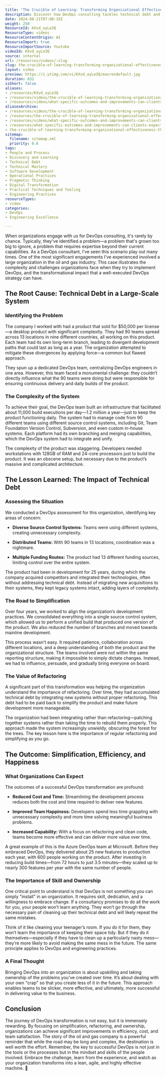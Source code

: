 ```yaml
---
title: 'The Crucible of Learning: Transforming Organizational Effectiveness Through DevOps'
description: Discover how DevOps consulting tackles technical debt and complex architectures, leading to improved efficiency and streamlined integration for clients.
date: 2024-08-21T07:00:19Z
weight: 250
ResourceId: KXvd_oyLe3Q
ResourceType: videos
ResourceContentOrigin: AI
ResourceImport: true
ResourceImportSource: Youtube
videoId: KXvd_oyLe3Q
source: internal
url: /resources/videos/:slug
slug: the-crucible-of-learning-transforming-organizational-effectiveness-through-devops
layout: video
preview: https://i.ytimg.com/vi/KXvd_oyLe3Q/maxresdefault.jpg
duration: 832
isShort: false
aliases:
- /resources/KXvd_oyLe3Q
- /resources/videos/the-crucible-of-learning-transforming-organizational-effectiveness-through-devops
- /resources/videos/what-specific-outcomes-and-improvements-can-clients-expect-when-they-engage-with-your-devops-service
aliasesArchive:
- /resources/videos/the-crucible-of-learning-transforming-organizational-effectiveness-through-devops
- /resources/the-crucible-of-learning-transforming-organizational-effectiveness-through-devops
- /resources/videos/what-specific-outcomes-and-improvements-can-clients-expect-when-they-engage-with-your-devops-service
- /resources/what-specific-outcomes-and-improvements-can-clients-expect-when-they-engage-with-your-devops-service
- the-crucible-of-learning-transforming-organizational-effectiveness-through-devops
sitemap:
  filename: sitemap.xml
  priority: 0.6
tags:
- People and Process
- Discovery and Learning
- Technical Debt
- Technical Mastery
- Software Development
- Operational Practices
- Pragmatic Thinking
- Digital Transformation
- Practical Techniques and Tooling
- Engineering Practices
resourceTypes:
- video
categories:
- DevOps
- Engineering Excellence

---
```

When organizations engage with us for DevOps consulting, it's rarely by chance. Typically, they've identified a problem—a problem that's grown too big to ignore, a problem that requires expertise beyond their current capabilities. As a DevOps consultant, I’ve seen this scenario play out many times. One of the most significant engagements I’ve experienced involved a large organization in the oil and gas industry. This case illustrates the complexity and challenges organizations face when they try to implement DevOps, and the transformational impact that a well-executed DevOps strategy can have.

## **The Root Cause: Technical Debt in a Large-Scale System**

### **Identifying the Problem**

The company I worked with had a product that sold for $50,000 per license—a desktop product with significant complexity. They had 90 teams spread across 13 locations in nine different countries, all working on this product. Each team had its own long-term branch, leading to divergent development paths that could last as long as a year. The organization attempted to mitigate these divergences by applying force—a common but flawed approach.

They spun up a dedicated DevOps team, centralizing DevOps engineers in one area. However, this team faced a monumental challenge: they couldn’t directly influence what the 90 teams were doing but were responsible for ensuring continuous delivery and daily builds of the product.

### **The Complexity of the System**

To achieve their goal, the DevOps team built an infrastructure that facilitated about 11,000 build executions per day—1.2 million a year—just to keep the product functioning daily. The system had to manage code from 90 different teams using different source control systems, including Git, Team Foundation Version Control, Subversion, and even custom in-house systems. Each platform had its own branching and merging capabilities, which the DevOps system had to integrate and unify.

The complexity of the product was staggering. Developers needed workstations with 128GB of RAM and 24-core processors just to build the product. It was an obscene setup, but necessary due to the product’s massive and complicated architecture.

## **The Lesson Learned: The Impact of Technical Debt**

### **Assessing the Situation**

We conducted a DevOps assessment for this organization, identifying key areas of concern:

- **Diverse Source Control Systems:** Teams were using different systems, creating unnecessary complexity.

- **Distributed Teams:** With 90 teams in 13 locations, coordination was a nightmare.

- **Multiple Funding Routes:** The product had 13 different funding sources, limiting control over the entire system.

The product had been in development for 25 years, during which the company acquired competitors and integrated their technologies, often without addressing technical debt. Instead of migrating new acquisitions to their systems, they kept legacy systems intact, adding layers of complexity.

### **The Road to Simplification**

Over four years, we worked to align the organization’s development practices. We consolidated everything into a single source control system, which allowed us to perform a unified build that produced one version of the product. We also reduced the number of branches and moved towards mainline development.

This process wasn't easy. It required patience, collaboration across different locations, and a deep understanding of both the product and the organizational structure. The teams involved were not within the same reporting structure, making it impossible to simply dictate changes. Instead, we had to influence, persuade, and gradually bring everyone on board.

### **The Value of Refactoring**

A significant part of this transformation was helping the organization understand the importance of refactoring. Over time, they had accumulated technical debt by integrating new systems without proper refactoring. This debt had to be paid back to simplify the product and make future development more manageable.

The organization had been integrating rather than refactoring—patching together systems rather than taking the time to rebuild them properly. This approach made the system increasingly unwieldy, obscuring the forest for the trees. The key lesson here is the importance of regular refactoring and simplifying as you go.

## **The Outcome: Simplification, Efficiency, and Happiness**

### **What Organizations Can Expect**

The outcomes of a successful DevOps transformation are profound:

- **Reduced Cost and Time:** Streamlining the development process reduces both the cost and time required to deliver new features.

- **Improved Team Happiness:** Developers spend less time grappling with unnecessary complexity and more time solving meaningful business problems.

- **Increased Capability:** With a focus on refactoring and clean code, teams become more effective and can deliver more value over time.

A great example of this is the Azure DevOps team at Microsoft. Before they embraced DevOps, they delivered about 25 new features to production each year, with 600 people working on the product. After investing in reducing build times—from 72 hours to just 3.5 minutes—they scaled up to nearly 300 features per year with the same number of people.

### **The Importance of Skill and Ownership**

One critical point to understand is that DevOps is not something you can simply "install" in an organization. It requires skill, dedication, and a willingness to embrace change. If a consultancy promises to do all the work for you, your people won’t learn anything. They won’t go through the necessary pain of cleaning up their technical debt and will likely repeat the same mistakes.

Think of it like cleaning your teenager’s room. If you do it for them, they won’t learn the importance of keeping their space tidy. But if they do it themselves—especially if they have to clean up a particularly nasty mess—they’re more likely to avoid making the same mess in the future. The same principle applies to DevOps and engineering practices.

### **A Final Thought**

Bringing DevOps into an organization is about upskilling and taking ownership of the problems you’ve created over time. It’s about dealing with your own "crap" so that you create less of it in the future. This approach enables teams to be slicker, more effective, and ultimately, more successful in delivering value to the business.

## **Conclusion**

The journey of DevOps transformation is not easy, but it is immensely rewarding. By focusing on simplification, refactoring, and ownership, organizations can achieve significant improvements in efficiency, cost, and team satisfaction. The story of the oil and gas company is a powerful reminder that while the road may be long and complex, the destination is well worth the effort. Remember, the key to successful DevOps is not just in the tools or the processes but in the mindset and skills of the people involved. Embrace the challenge, learn from the experience, and watch as your organization transforms into a lean, agile, and highly effective machine. 🚀
